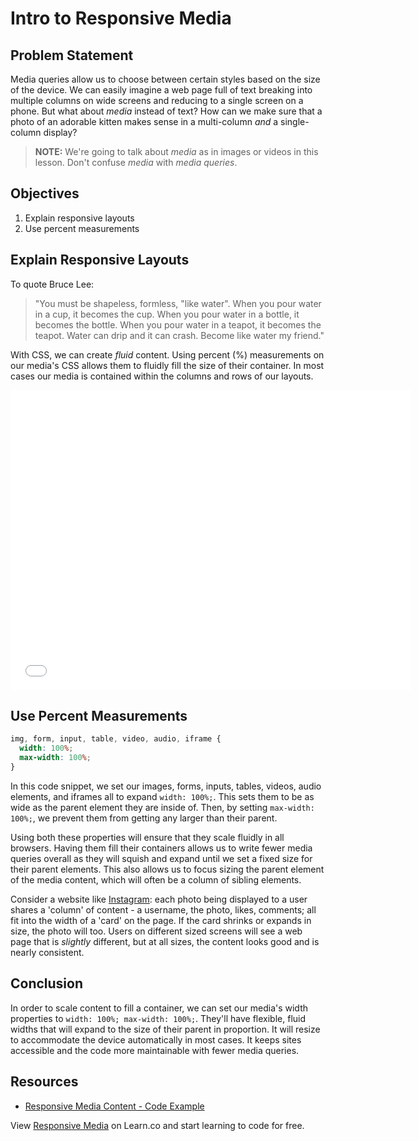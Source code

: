 # Intro to Responsive Media

## Problem Statement

Media queries allow us to choose between certain styles based on the size of
the device. We can easily imagine a web page full of text breaking into
multiple columns on wide screens and reducing to a single screen on a phone.
But what about _media_ instead of text? How can we make sure that a photo of an
adorable kitten makes sense in a multi-column _and_ a single-column display?

> **NOTE:** We're going to talk about _media_ as in images or videos in this
> lesson. Don't confuse _media_ with _media queries_.

## Objectives

1. Explain responsive layouts
1. Use percent measurements

## Explain Responsive Layouts

To quote Bruce Lee:

> "You must be shapeless, formless, "like water". When you pour water in a
cup, it becomes the cup. When you pour water in a bottle, it becomes the
bottle. When you pour water in a teapot, it becomes the teapot.  Water can drip
and it can crash. Become like water my friend."

With CSS, we can create _fluid_ content. Using percent (%) measurements on our
media's CSS allows them to fluidly fill the size of their container. In most
cases our media is contained within the columns and rows of our layouts.

<iframe width="640" height="480" src="//www.youtube.com/embed/iC2yQbR_qys?rel=0&modestbranding=1" frameborder="0" allowfullscreen></iframe>

## Use Percent Measurements

```css
img, form, input, table, video, audio, iframe {
  width: 100%;
  max-width: 100%;
}
```

In this code snippet, we set our images, forms, inputs, tables, videos, audio
elements, and iframes all to expand `width: 100%;`. This sets them to be as
wide as the parent element they are inside of. Then, by setting  `max-width:
100%;`, we prevent them from getting any larger than their parent.

Using both these properties will ensure that they scale fluidly in all
browsers.  Having them fill their containers allows us to write fewer media
queries overall as they will squish and expand until we set a fixed size for
their parent elements.  This also allows us to focus sizing the parent element
of the media content, which will often be a column of sibling elements.

Consider a website like [Instagram](https://instagram.com): each photo being displayed
to a user shares a 'column' of content - a username, the photo, likes, comments;
all fit into the width of a 'card' on the page. If the card shrinks or expands
in size, the photo will too. Users on different sized screens will see a web
page that is _slightly_ different, but at all sizes, the content looks good and
is nearly consistent.

## Conclusion

In order to scale content to fill a container, we can set our media's width
properties to `width: 100%; max-width: 100%;`. They'll have flexible, fluid
widths that will expand to the size of their parent in proportion. It will
resize to accommodate the device automatically in most cases. It keeps sites
accessible and the code more maintainable with fewer media queries.

## Resources

- [Responsive Media Content - Code Example](http://jsfiddle.net/flatiron_school/HP6A3/1/)

<p class='util--hide'>View <a href='https://learn.co/lessons/responsive-media'>Responsive Media</a> on Learn.co and start learning to code for free.</p>

